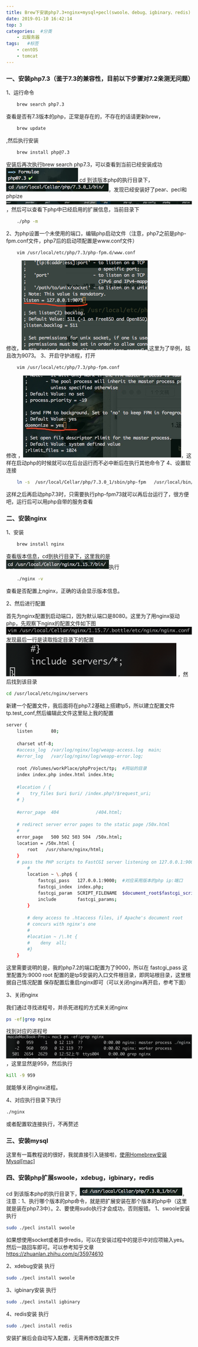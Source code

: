 ```yaml
---
title: Brew下安装php7.3+nginx+mysql+pecl(swoole、debug、igbinary、redis)
date: 2019-01-10 16:42:14
top: 3
categories:  #分类
    - 云服务器
tags:   #标签
    - centOS
    - tomcat
---
```

### 一、安装php7.3（鉴于7.3的兼容性，目前以下步骤对7.2亲测无问题）
1、运行命令
``` bash
	brew search php7.3
```
查看是否有7.3版本的php，正常是存在的，不存在的话请更新brew，
``` bash
	brew update
```
,然后执行安装
``` bash
	brew install php@7.3
```
安装后再次执行brew search php7.3，可以查看到当前已经安装成功![](./lnmp-make/WX20190110-135803.png)
cd 到该版本php的执行目录下，![](./lnmp-make/1547100608023.jpg)，发现已经安装好了pear、pecl和phpize
![](./lnmp-make/1547100734305.jpg)，然后可以查看下php中已经启用的扩展信息，当前目录下
``` bash
	./php -m
```
2、为php设置一个未使用的端口，编辑php启动文件（注意，php7之前是php-fpm.conf文件，php7后的启动项配置是www.conf文件）
``` bash
	vim /usr/local/etc/php/7.3/php-fpm.d/www.conf
```
修改，![](./lnmp-make/WX20190110-144533.png),这里为了举例，姑且改为9073。
3、开启守护进程，打开
``` bash
	vim /usr/local/etc/php/7.3/php-fpm.conf
```
修改 ，![](./lnmp-make/1547101508207.jpg)，这样在启动php的时候就可以在后台运行而不必中断后在执行其他命令了
4、设置软连接
``` bash
	ln -s  /usr/local/Cellar/php/7.3.0_1/sbin/php-fpm   /usr/local/bin/php-fpm73
```
这样之后再启动php7.3时，只需要执行php-fpm73就可以再后台运行了，很方便吧，运行后可以用php自带的服务查看


### 二、安装nginx
1、安装
``` bash
	brew install nginx
```
查看版本信息，cd到执行目录下，这里我的是![](./lnmp-make/1547188800487.jpg)执行
``` bash
	./nginx -v
```
查看是否配置上nginx，正确的话会显示版本信息。

2、然后进行配置

首先为nginx配置到启动端口，因为默认端口是8080。这里为了用nginx驱动php，先观察下nginx的配置文件如下图![](./lnmp-make/1548089901464.jpg)
发现最后一行是读取指定目录下的配置
![](./lnmp-make/WX20190122-013544@2x.png)
，然后找到该目录
``` bash
cd /usr/local/etc/nginx/servers
```
新建一个配置文件，我后面将在php7.2基础上搭建tp5，所以建立配置文件tp.test_conf,然后编辑此文件这里贴上我的配置
``` bash
server {
    listen       80;

    charset utf-8;
    #access_log  /var/log/nginx/log/weapp-access.log  main;
    #error_log   /var/log/nginx/log/weapp-error.log;

    root /Volumes/workPlace/phpProject/tp;  #网站的目录
    index index.php index.html index.htm;

    #location / {
    #    try_files $uri $uri/ /index.php?/$request_uri;
    # }

    #error_page  404              /404.html;

    # redirect server error pages to the static page /50x.html
    #
    error_page   500 502 503 504  /50x.html;
    location = /50x.html {
        root   /usr/share/nginx/html;
    }
    # pass the PHP scripts to FastCGI server listening on 127.0.0.1:9000
        #
        location ~ \.php$ {
            fastcgi_pass   127.0.0.1:9000;  #对应采用版本的php ip:端口
            fastcgi_index  index.php;
            fastcgi_param  SCRIPT_FILENAME  $document_root$fastcgi_script_name;
            include        fastcgi_params;
        }
    
        # deny access to .htaccess files, if Apache's document root
        # concurs with nginx's one
        #
        #location ~ /\.ht {
        #    deny  all;
        #}
    }
```
这里需要说明的是，我的php7.2的端口配置为了9000，所以在
fastcgi_pass 这里配置为:9000
root 配置的是tp5安装的入口文件根目录，即网站根目录，这里根据自己情况配置
保存配置后重启nginx即可（可以关闭nginx再开启，参考下面）

3、关闭nginx

我们通过寻找进程号，并杀死进程的方式来关闭nginx
``` bash
ps -ef|grep nginx
```
找到对应的进程号![](./lnmp-make/WX20190122-011753@2x.png)，这里显然是959，然后执行
``` bash
kill -9 959
```
就能够关闭nginx进程。

4、对应执行目录下执行 
``` bash
./nginx
```
或者配置软连接执行，不再赘述


### 三、安装mysql
这里有一篇教程说的很好，我就直接引入链接啦，[使用Homebrew安装Mysql[mac]](https://www.jianshu.com/p/4cb5ef29a099)


### 四、安装php扩展swoole，xdebug，igbinary，redis
cd 到该版本php的执行目录下，![](./lnmp-make/1547100608023.jpg)，
注意：1、执行哪个版本的php命令，就是把扩展安装在那个版本的php中（这里就是装在php7.3中）。2、要使用sudo执行才会成功，否则报错。
1、swoole安装
执行
``` bash
sudo ./pecl install swoole
``` 
如果想使用socket或者异步redis，可以在安装过程中的提示中对应项输入yes。
然后一路回车即可。可以参考知乎文章
https://zhuanlan.zhihu.com/p/35974610

2、xdebug安装
执行
``` bash
sudo ./pecl install swoole
``` 
3、igbinary安装
执行
``` bash
sudo ./pecl install igbinary
``` 
4、redis安装
执行
``` bash
sudo ./pecl install redis
``` 
安装扩展后会自动写入配置，无需再修改配置文件

